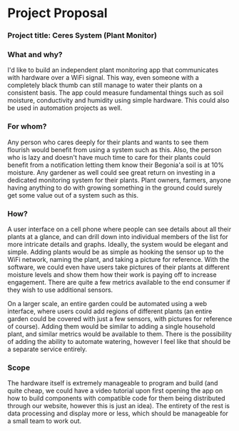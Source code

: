 # Project Proposal

### Project title: Ceres System (Plant Monitor)

### What and why?
I'd like to build an independent plant monitoring app that communicates with hardware over a WiFi signal. This way, even someone with a completely black thumb can still manage to water their plants on a consistent basis. The app could measure fundamental things such as soil moisture, conductivity and humidity using simple hardware. This could also be used in automation projects as well.

### For whom?
Any person who cares deeply for their plants and wants to see them flourish would benefit from using a system such as this. Also, the person who is lazy and doesn't have much time to care for their plants could benefit from a notification letting them know their Begonia'a soil is at 10% moisture. Any gardener as well could see great return on investing in a dedicated monitoring system for their plants. Plant owners, farmers, anyone having anything to do with growing something in the ground could surely get some value out of a system such as this.

### How?
A user interface on a cell phone where people can see details about all their plants at a glance, and can drill down into individual members of the list for more intricate details and graphs. Ideally, the system would be elegant and simple. Adding plants would be as simple as hooking the sensor up to the WiFi network, naming the plant, and taking a picture for reference. With the software, we could even have users take pictures of their plants at different moisture levels and show them how their work is paying off to increase engagement. There are quite a few metrics available to the end consumer if they wish to use additional sensors. 

On a larger scale, an entire garden could be automated using a web interface, where users could add regions of different plants (an entire garden could be covered with just a few sensors, with pictures for reference of course). Adding them would be similar to adding a single household plant, and similar metrics would be available to them. There is the possibility of adding the ability to automate watering, however I feel like that should be a separate service entirely.

### Scope
The hardware itself is extremely manageable to program and build (and quite cheap, we could have a video tutorial upon first opening the app on how to build components with compatible code for them being distributed through our website, however this is just an idea). The entirety of the rest is data processing and display more or less, which should be manageable for a small team to work out. 
